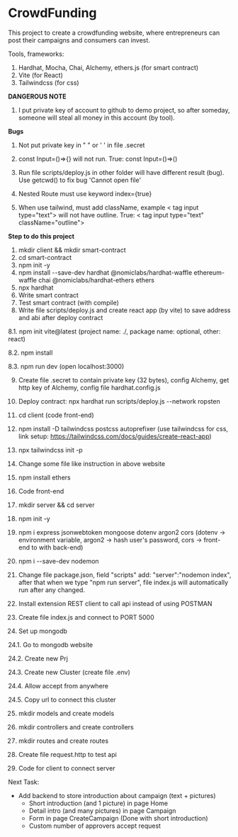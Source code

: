 # CrowdFunding

This project to create a crowdfunding website, where entrepreneurs can post their campaigns and consumers can invest.

Tools, frameworks:
1. Hardhat, Mocha, Chai, Alchemy, ethers.js (for smart contract)
2. Vite (for React)
3. Tailwindcss (for css)

**DANGEROUS NOTE**
1. I put private key of account to github to demo project, so after someday, someone will steal all money in this account (by tool).

**Bugs**

1. Not put private key in " " or ' ' in file .secret

2. const Input=()=>{} will not run. True: const Input=()=>() 

3. Run file scripts/deploy.js in other folder will have different result (bug). Use getcwd() to fix bug 'Cannot open file'

4. Nested Route must use keyword index={true}

5. When use tailwind, must add className, example < tag input type="text"> will not have outline. True: < tag input type="text" className="outline">

**Step to do this project**
1. mkdir client && mkdir smart-contract
2. cd smart-contract
3. npm init -y
4. npm install --save-dev hardhat @nomiclabs/hardhat-waffle ethereum-waffle chai @nomiclabs/hardhat-ethers ethers
5. npx hardhat
6. Write smart contract
7. Test smart contract (with compile)
8. Write file scripts/deploy.js and create react app (by vite) to save address and abi after deploy contract

8.1. npm init vite@latest (project name: ./, package name: optional, other: react)

8.2. npm install

8.3. npm run dev (open localhost:3000)

9. Create file .secret to contain private key (32 bytes), config Alchemy, get http key of Alchemy, config file hardhat.config.js
10. Deploy contract: npx hardhat run scripts/deploy.js --network ropsten

11. cd client (code front-end)
12. npm install -D tailwindcss postcss autoprefixer (use tailwindcss for css, link setup: https://tailwindcss.com/docs/guides/create-react-app)
13. npx tailwindcss init -p
14. Change some file like instruction in above website
15. npm install ethers
16. Code front-end
17. mkdir server && cd server
18. npm init -y
19. npm i express jsonwebtoken mongoose dotenv argon2 cors (dotenv -> environment variable, argon2 -> hash user's password, cors -> front-end to with back-end)
20. npm i --save-dev nodemon
21. Change file package.json, field "scripts" add: "server":"nodemon index", after that when we type "npm run server", file index.js will automatically run after any changed.
22. Install extension REST client to call api instead of using POSTMAN
23. Create file index.js and connect to PORT 5000
24. Set up mongodb

24.1. Go to mongodb website

24.2. Create new Prj

24.3. Create new Cluster (create file .env)

24.4. Allow accept from anywhere

24.5. Copy url to connect this cluster

25. mkdir models and create models
26. mkdir controllers and create controllers
27. mkdir routes and create routes
28. Create file request.http to test api

29. Code for client to connect server

Next Task:
- Add backend to store introduction about campaign (text + pictures)
  - Short introduction (and 1 picture) in page Home
  - Detail intro (and many pictures) in page Campaign
  - Form in page CreateCampaign
(Done with short introduction)
  - Custom number of approvers accept request
